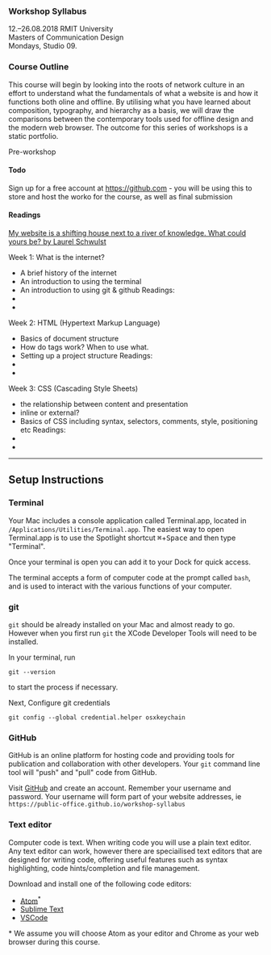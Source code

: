 ### Workshop Syllabus
12.–26.08.2018 RMIT University<br>
Masters of Communication Design<br>
Mondays, Studio 09.

### Course Outline
This course will begin by looking into the roots of network culture in an effort to understand what the fundamentals of what a website is and how it functions both oline and offline. By utilising what you have learned about composition, typography, and hierarchy as a basis, we will draw the comparisons between the contemporary tools used for offline design and the modern web browser. The outcome for this series of workshops is a static portfolio.

Pre-workshop

#### Todo
Sign up for a free account at https://github.com - you will be using this to store and host the worko for the course, as well as final submission

#### Readings
[My website is a shifting house next to a river of knowledge. What could yours be? by Laurel Schwulst](https://thecreativeindependent.com/people/laurel-schwulst-my-website-is-a-shifting-house-next-to-a-river-of-knowledge-what-could-yours-be/)

Week 1: What is the internet?
- A brief history of the internet
- An introduction to using the terminal
- An introduction to using git & github
Readings:
-
-

Week 2: HTML (Hypertext Markup Language)
- Basics of document structure
- How do tags work? When to use what.
- Setting up a project structure
Readings:
-
-

Week 3: CSS (Cascading Style Sheets)
- the relationship between content and presentation
- inline or external?
- Basics of CSS including syntax, selectors, comments, style, positioning etc
Readings:
-
-

----

## Setup Instructions

### Terminal

Your Mac includes a console application called Terminal.app, located in `/Applications/Utilities/Terminal.app`. The easiest way to open Terminal.app is to use the Spotlight shortcut <kbd>⌘</kbd>+<kbd>Space</kbd> and then type "Terminal".

Once your terminal is open you can add it to your Dock for quick access.

The terminal accepts a form of computer code at the prompt called `bash`, and is used to interact with the various functions of your computer.

### git

`git` should be already installed on your Mac and almost ready to go. However when you first run `git` the XCode Developer Tools will need to be installed.

In your terminal, run
```
git --version
```
to start the process if necessary.

Next, Configure git credentials
```
git config --global credential.helper osxkeychain
```

### GitHub

GitHub is an online platform for hosting code and providing tools for publication and collaboration with other developers. Your `git` command line tool will "push" and "pull" code from GitHub.

Visit [GitHub](https://github.com) and create an account.
Remember your username and password.
Your username will form part of your website addresses, ie `https://public-office.github.io/workshop-syllabus`

### Text editor

Computer code is text. When writing code you will use a plain text editor. Any text editor can work, however there are speciailised text editors that are designed for writing code, offering useful features such as syntax highlighting, code hints/completion and file management.

Download and install one of the following code editors:

  * [Atom](https://atom.io/)<sup>*</sup>
  * [Sublime Text](https://www.sublimetext.com/)
  * [VSCode](https://code.visualstudio.com/)

\* We assume you will choose Atom as your editor and Chrome as your web browser during this course.
